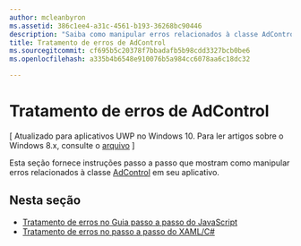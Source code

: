 ```yaml
---
author: mcleanbyron
ms.assetid: 386c1ee4-a31c-4561-b193-36268bc90446
description: "Saiba como manipular erros relacionados à classe AdControl em seu aplicativo."
title: Tratamento de erros de AdControl
ms.sourcegitcommit: cf695b5c20378f7bbadafb5b98cdd3327bcb0be6
ms.openlocfilehash: a335b4b6548e910076b5a984cc6078aa6c18dc32

---
```


# Tratamento de erros de AdControl


\[ Atualizado para aplicativos UWP no Windows 10. Para ler artigos sobre o Windows 8.x, consulte o [arquivo](http://go.microsoft.com/fwlink/p/?linkid=619132) \]

Esta seção fornece instruções passo a passo que mostram como manipular erros relacionados à classe [AdControl](https://msdn.microsoft.com/library/windows/apps/microsoft.advertising.winrt.ui.adcontrol.aspx) em seu aplicativo.

## Nesta seção


* [Tratamento de erros no Guia passo a passo do JavaScript](error-handling-in-javascript-walkthrough.md)
* [Tratamento de erros no passo a passo do XAML/C#](error-handling-in-xamlc-walkthrough.md)

 

 



<!--HONumber=Jun16_HO4-->


